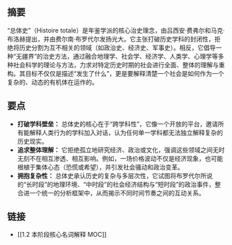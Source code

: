 ## 摘要

“总体史”（Histoire totale）是年鉴学派的核心治史理念，由吕西安·费弗尔和马克·布洛赫提出，并由费尔南·布罗代尔发扬光大。它主张打破历史学科的封闭性，拒绝将历史分割为互不相关的领域（如政治史、经济史、军事史）。相反，它倡导一种“无疆界”的治史方法，通过融合地理学、社会学、经济学、人类学、心理学等多种社会科学的理论与方法，力求对特定历史时期的社会进行全面、整体的理解与重构。其目标不仅仅是描述“发生了什么”，更是要解释清楚一个社会是如何作为一个复杂的、动态的有机体在运作的。

## 要点

- **打破学科壁垒：** 总体史的核心在于“跨学科性”，它像一个开放的平台，邀请所有能解释人类行为的学科加入对话，认为任何单一学科都无法独立解释复杂的历史现实。
- **追求整体理解：** 它拒绝孤立地研究经济、政治或文化，强调这些领域之间无时无刻不在相互渗透、相互影响。例如，一场价格波动不仅是经济现象，也可能根植于集体心态（恐慌或希望），并引发社会骚动和政治变革。
- **拥抱复杂性：** 总体史承认历史的复杂与多层次性，它试图将布罗代尔所说的“长时段”的地理环境、“中时段”的社会经济结构与“短时段”的政治事件，整合进一个统一的分析框架中，从而揭示不同时间节奏之间的互动关系。

## 链接

- [[1.2 本阶段核心名词解释 MOC]]
